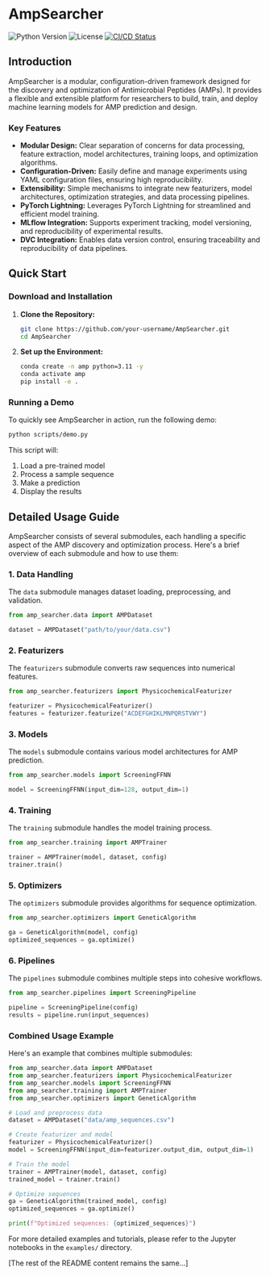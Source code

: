 # AmpSearcher

![Python Version](https://img.shields.io/badge/python-3.11%2B-blue.svg)
![License](https://img.shields.io/badge/license-MIT-green.svg)
[![CI/CD Status](https://github.com/your-username/AmpSearcher/actions/workflows/ci.yaml/badge.svg)](https://github.com/your-username/AmpSearcher/actions/workflows/ci.yaml)

## Introduction

AmpSearcher is a modular, configuration-driven framework designed for the discovery and optimization of Antimicrobial Peptides (AMPs). It provides a flexible and extensible platform for researchers to build, train, and deploy machine learning models for AMP prediction and design.

### Key Features

*   **Modular Design:** Clear separation of concerns for data processing, feature extraction, model architectures, training loops, and optimization algorithms.
*   **Configuration-Driven:** Easily define and manage experiments using YAML configuration files, ensuring high reproducibility.
*   **Extensibility:** Simple mechanisms to integrate new featurizers, model architectures, optimization strategies, and data processing pipelines.
*   **PyTorch Lightning:** Leverages PyTorch Lightning for streamlined and efficient model training.
*   **MLflow Integration:** Supports experiment tracking, model versioning, and reproducibility of experimental results.
*   **DVC Integration:** Enables data version control, ensuring traceability and reproducibility of data pipelines.

## Quick Start

### Download and Installation

1. **Clone the Repository:**
   ```bash
   git clone https://github.com/your-username/AmpSearcher.git
   cd AmpSearcher
   ```

2. **Set up the Environment:**
   ```bash
   conda create -n amp python=3.11 -y
   conda activate amp
   pip install -e .
   ```

### Running a Demo

To quickly see AmpSearcher in action, run the following demo:

```bash
python scripts/demo.py
```

This script will:
1. Load a pre-trained model
2. Process a sample sequence
3. Make a prediction
4. Display the results

## Detailed Usage Guide

AmpSearcher consists of several submodules, each handling a specific aspect of the AMP discovery and optimization process. Here's a brief overview of each submodule and how to use them:

### 1. Data Handling

The `data` submodule manages dataset loading, preprocessing, and validation.

```python
from amp_searcher.data import AMPDataset

dataset = AMPDataset("path/to/your/data.csv")
```

### 2. Featurizers

The `featurizers` submodule converts raw sequences into numerical features.

```python
from amp_searcher.featurizers import PhysicochemicalFeaturizer

featurizer = PhysicochemicalFeaturizer()
features = featurizer.featurize("ACDEFGHIKLMNPQRSTVWY")
```

### 3. Models

The `models` submodule contains various model architectures for AMP prediction.

```python
from amp_searcher.models import ScreeningFFNN

model = ScreeningFFNN(input_dim=128, output_dim=1)
```

### 4. Training

The `training` submodule handles the model training process.

```python
from amp_searcher.training import AMPTrainer

trainer = AMPTrainer(model, dataset, config)
trainer.train()
```

### 5. Optimizers

The `optimizers` submodule provides algorithms for sequence optimization.

```python
from amp_searcher.optimizers import GeneticAlgorithm

ga = GeneticAlgorithm(model, config)
optimized_sequences = ga.optimize()
```

### 6. Pipelines

The `pipelines` submodule combines multiple steps into cohesive workflows.

```python
from amp_searcher.pipelines import ScreeningPipeline

pipeline = ScreeningPipeline(config)
results = pipeline.run(input_sequences)
```

### Combined Usage Example

Here's an example that combines multiple submodules:

```python
from amp_searcher.data import AMPDataset
from amp_searcher.featurizers import PhysicochemicalFeaturizer
from amp_searcher.models import ScreeningFFNN
from amp_searcher.training import AMPTrainer
from amp_searcher.optimizers import GeneticAlgorithm

# Load and preprocess data
dataset = AMPDataset("data/amp_sequences.csv")

# Create featurizer and model
featurizer = PhysicochemicalFeaturizer()
model = ScreeningFFNN(input_dim=featurizer.output_dim, output_dim=1)

# Train the model
trainer = AMPTrainer(model, dataset, config)
trained_model = trainer.train()

# Optimize sequences
ga = GeneticAlgorithm(trained_model, config)
optimized_sequences = ga.optimize()

print(f"Optimized sequences: {optimized_sequences}")
```

For more detailed examples and tutorials, please refer to the Jupyter notebooks in the `examples/` directory.

[The rest of the README content remains the same...]
